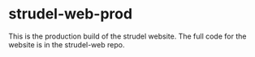 # strudel-web-prod

This is the production build of the strudel website. The full code for the website is in the strudel-web repo.
